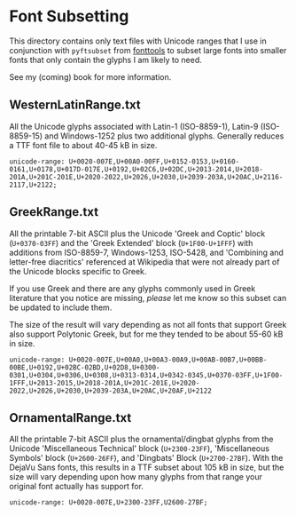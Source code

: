 Font Subsetting
===============

This directory contains only text files with Unicode ranges that I use in
conjunction with `pyftsubset` from [fonttools](https://github.com/fonttools/fonttools)
to subset large fonts into smaller fonts that only contain the glyphs I am
likely to need.

See my (coming) book for more information.


WesternLatinRange.txt
---------------------

All the Unicode glyphs associated with Latin-1 (ISO-8859-1), Latin-9 (ISO-8859-15)
and Windows-1252 plus two additional glyphs. Generally reduces a TTF font file
to about 40-45 kB in size.

    unicode-range: U+0020-007E,U+00A0-00FF,U+0152-0153,U+0160-0161,U+0178,U+017D-017E,U+0192,U+02C6,U+02DC,U+2013-2014,U+2018-201A,U+201C-201E,U+2020-2022,U+2026,U+2030,U+2039-203A,U+20AC,U+2116-2117,U+2122;


GreekRange.txt
--------------

All the printable 7-bit ASCII plus the Unicode 'Greek and Coptic' block
(`U+0370-03FF`) and the 'Greek Extended' block (`U+1F00-U+1FFF`) with additions
from ISO-8859-7, Windows-1253, ISO-5428, and 'Combining and letter-free
diacritics' referenced at Wikipedia that were not already part of the Unicode
blocks specific to Greek.

If you use Greek and there are any glyphs commonly used in Greek literature
that you notice are missing, *please* let me know so this subset can be updated
to include them.

The size of the result will vary depending as not all fonts that support Greek
also support Polytonic Greek, but for me they tended to be about 55-60 kB in
size.

    unicode-range: U+0020-007E,U+00A0,U+00A3-00A9,U+00AB-00B7,U+00BB-00BE,U+0192,U+02BC-02BD,U+02D8,U+0300-0301,U+0304,U+0306,U+0308,U+0313-0314,U+0342-0345,U+0370-03FF,U+1F00-1FFF,U+2013-2015,U+2018-201A,U+201C-201E,U+2020-2022,U+2026,U+2030,U+2039-203A,U+20AC,U+20AF,U+2122


OrnamentalRange.txt
-------------------

All the printable 7-bit ASCII plus the ornamental/dingbat glyphs from the
Unicode 'Miscellaneous Technical' block (`U+2300-23FF`), 'Miscellaneous Symbols'
block (`U+2600-26FF`), and 'Dingbats' Block (`U+2700-27BF`). With the DejaVu
Sans fonts, this results in a TTF subset about 105 kB in size, but the size
will vary depending upon how many glyphs from that range your original font
actually has support for.

    unicode-range: U+0020-007E,U+2300-23FF,U2600-27BF;
